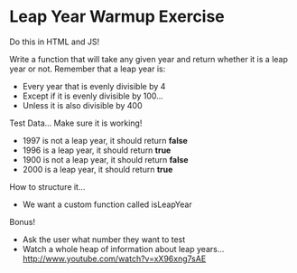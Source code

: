 # Leap Year Warmup Exercise

Do this in HTML and JS!

Write a function that will take any given year and return whether it is a leap year or not.
Remember that a leap year is:

- Every year that is evenly divisible by 4
- Except if it is evenly divisible by 100...
- Unless it is also divisible by 400 

Test Data...  Make sure it is working!

- 1997 is not a leap year, it should return **false**
- 1996 is a leap year, it should return **true**
- 1900 is not a leap year, it should return **false**
- 2000 is a leap year, it should return **true**

How to structure it...
- We want a custom function called isLeapYear

Bonus!

- Ask the user what number they want to test
- Watch a whole heap of information about leap years... http://www.youtube.com/watch?v=xX96xng7sAE